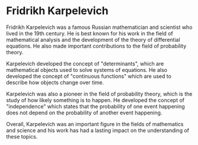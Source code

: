 # Fridrikh Karpelevich

Fridrikh Karpelevich was a famous Russian mathematician and scientist who lived in the 19th century. He is best known for his work in the field of mathematical analysis and the development of the theory of differential equations. He also made important contributions to the field of probability theory.

Karpelevich developed the concept of "determinants", which are mathematical objects used to solve systems of equations. He also developed the concept of "continuous functions" which are used to describe how objects change over time.

Karpelevich was also a pioneer in the field of probability theory, which is the study of how likely something is to happen. He developed the concept of "independence" which states that the probability of one event happening does not depend on the probability of another event happening.

Overall, Karpelevich was an important figure in the fields of mathematics and science and his work has had a lasting impact on the understanding of these topics.
